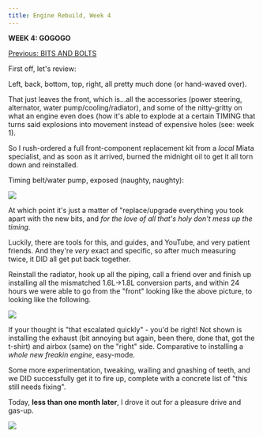 ```yaml
---
title: Engine Rebuild, Week 4
---
```


**WEEK 4: GOGOGO**

[Previous: BITS AND BOLTS](/posts/2020/08/engine-rebuild-3/)

First off, let's review: 

Left, back, bottom, top, right, all pretty much done (or hand-waved over).

That just leaves the front, which is...all the accessories (power steering, alternator, water pump/cooling/radiator), and some of the nitty-gritty on what an engine even does (how it's able to explode at a certain TIMING that turns said explosions into movement instead of expensive holes (see: week 1).

So I rush-ordered a full front-component replacement kit from a _local_ Miata specialist, and as soon as it arrived, burned the midnight oil to get it all torn down and reinstalled.

Timing belt/water pump, exposed (naughty, naughty):

<a href="https://i.imgur.com/2XIjf5Q.png"><img src="https://i.imgur.com/2XIjf5Q.png"/></a>

At which point it's just a matter of "replace/upgrade everything you took apart with the new bits, and *for the love of all that's holy don't mess up the timing*.

Luckily, there are tools for this, and guides, and YouTube, and very patient friends. And they're *very* exact and specific, so after much measuring twice, it DID all get put back together.

Reinstall the radiator, hook up all the piping, call a friend over and finish up installing all the mismatched 1.6L->1.8L conversion parts, and within 24 hours we were able to go from the "front" looking like the above picture, to looking like the following.

<a href="https://i.imgur.com/XZWBUCb.png"><img src="https://i.imgur.com/XZWBUCb.png"/></a>

If your thought is "that escalated quickly" - you'd be right! Not shown is installing the exhaust (bit annoying but again, been there, done that, got the t-shirt) and airbox (same) on the "right" side. Comparative to installing a _whole new freakin engine_, easy-mode.

Some more experimentation, tweaking, wailing and gnashing of teeth, and we DID successfully get it to fire up, complete with a concrete list of "this still needs fixing".

Today, **less than one month later**, I drove it out for a pleasure drive and gas-up.

<a href="https://i.imgur.com/W1o60Mp.png"><img src="https://i.imgur.com/W1o60Mp.png"/></a>